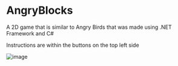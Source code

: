 # AngryBlocks
A 2D game that is similar to Angry Birds that was made using .NET Framework and C#

Instructions are within the buttons on the top left side

![image](https://user-images.githubusercontent.com/57163085/229384607-1a070e30-3c62-4daf-a2bb-cdd464ffe479.png)
